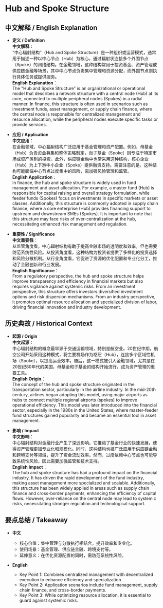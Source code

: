 # Hub and Spoke Structure

## 中文解释 / English Explanation

* **定义 / Definition**  
  **中文解释**：  
  “中心辐射结构”（Hub and Spoke Structure）是一种组织或运营模式，通常用于描述一种以中心节点（Hub）为核心，通过辐射状连接多个外围节点（Spoke）的网络结构。在金融领域，这种结构常用于投资基金、资产管理或供应链金融等场景，其中中心节点负责集中管理和资源分配，而外围节点则执行具体任务或提供服务。  
  **English Explanation**：  
  The "Hub and Spoke Structure" is an organizational or operational model that describes a network structure with a central node (Hub) at its core, connected to multiple peripheral nodes (Spokes) in a radial manner. In finance, this structure is often used in scenarios such as investment funds, asset management, or supply chain finance, where the central node is responsible for centralized management and resource allocation, while the peripheral nodes execute specific tasks or provide services.

* **应用 / Application**  
  **中文应用**：  
  在金融领域，中心辐射结构广泛应用于基金管理和资产配置。例如，母基金（Hub）负责资金募集和整体策略制定，而子基金（Spoke）则专注于特定市场或资产类别的投资。此外，供应链金融中也常采用这种结构，核心企业（Hub）为上下游中小企业（Spoke）提供融资支持。需要注意的是，这种结构可能面临中心节点过度集中的风险，需加强风险管理和监管。  
  **English Application**：  
  In finance, the hub and spoke structure is widely used in fund management and asset allocation. For example, a master fund (Hub) is responsible for capital raising and overall strategy formulation, while feeder funds (Spokes) focus on investments in specific markets or asset classes. Additionally, this structure is commonly adopted in supply chain finance, where a core enterprise (Hub) provides financing support to upstream and downstream SMEs (Spokes). It is important to note that this structure may face risks of over-centralization at the hub, necessitating enhanced risk management and regulation.

* **重要性 / Significance**  
  **中文重要性**：  
  从监管角度看，中心辐射结构有助于提高金融市场的透明度和效率，但也需要防范系统性风险。从投资角度看，这种结构为投资者提供了多样化的投资选择和风险分散机制。从行业角度看，它促进了资源的优化配置和专业化分工，推动了金融创新和行业发展。  
  **English Significance**：  
  From a regulatory perspective, the hub and spoke structure helps improve transparency and efficiency in financial markets but also requires vigilance against systemic risks. From an investment perspective, this structure offers investors diversified investment options and risk dispersion mechanisms. From an industry perspective, it promotes optimal resource allocation and specialized division of labor, driving financial innovation and industry development.

## 历史典故 / Historical Context

* **起源 / Origin**  
  **中文起源**：  
  中心辐射结构的概念最早源于交通运输领域，特别是航空业。20世纪中期，航空公司开始采用这种模式，将主要机场作为枢纽（Hub），连接多个区域性机场（Spoke），以提高运营效率。随后，这一模式被引入金融领域，尤其是在20世纪80年代的美国，母基金和子基金的结构开始流行，成为资产管理的重要工具。  
  **English Origin**：  
  The concept of the hub and spoke structure originated in the transportation sector, particularly in the airline industry. In the mid-20th century, airlines began adopting this model, using major airports as hubs to connect multiple regional airports (spokes) to improve operational efficiency. This model was later introduced into the financial sector, especially in the 1980s in the United States, where master-feeder fund structures gained popularity and became an essential tool in asset management.

* **影响 / Impact**  
  **中文影响**：  
  中心辐射结构对金融行业产生了深远影响。它推动了基金行业的快速发展，使得资产管理更加专业化和规模化。同时，这种结构也被广泛应用于供应链金融和跨境支付等领域，提升了资金流动效率。然而，过度依赖中心节点也可能导致系统性风险，因此需要加强监管和技术支持。  
  **English Impact**：  
  The hub and spoke structure has had a profound impact on the financial industry. It has driven the rapid development of the fund industry, making asset management more specialized and scalable. Additionally, this structure has been widely applied in areas such as supply chain finance and cross-border payments, enhancing the efficiency of capital flows. However, over-reliance on the central node may lead to systemic risks, necessitating stronger regulation and technological support.

## 要点总结 / Takeaway

* **中文**  
  - 核心价值：集中管理与分散执行相结合，提升效率和专业化。  
  - 使用场景：基金管理、供应链金融、跨境支付等。  
  - 延伸意义：在优化资源配置的同时，需防范系统性风险。  

* **English**  
  - Key Point 1: Combines centralized management with decentralized execution to enhance efficiency and specialization.  
  - Key Point 2: Application scenarios include fund management, supply chain finance, and cross-border payments.  
  - Key Point 3: While optimizing resource allocation, it is essential to guard against systemic risks.